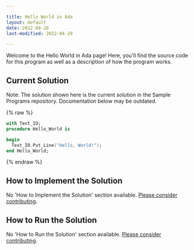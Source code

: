 ```yaml
---

title: Hello World in Ada
layout: default
date: 2022-04-28
last-modified: 2022-04-29

---
```


Welcome to the Hello World in Ada page! Here, you'll find the source code for this program as well as a description of how the program works.

## Current Solution

Note: The solution shown here is the current solution in the Sample Programs repository. Documentation below may be outdated.

{% raw %}

```Ada
with Text_IO;
procedure Hello_World is

begin
  Text_IO.Put_Line("Hello, World!");
end Hello_World;

```

{% endraw %}

## How to Implement the Solution

No 'How to Implement the Solution' section available. [Please consider contributing](https://github.com/TheRenegadeCoder/sample-programs-website).

## How to Run the Solution

No 'How to Run the Solution' section available. [Please consider contributing](https://github.com/TheRenegadeCoder/sample-programs-website).